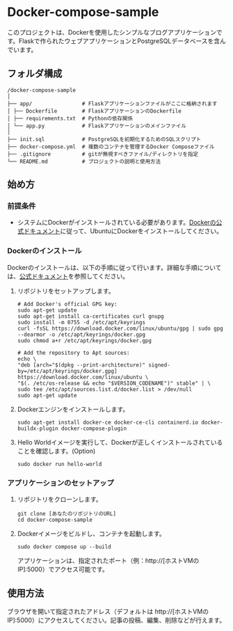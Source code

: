 # Docker-compose-sample

このプロジェクトは、Dockerを使用したシンプルなブログアプリケーションです。Flaskで作られたウェブアプリケーションとPostgreSQLデータベースを含んでいます。

## フォルダ構成
```
/docker-compose-sample
│  
├── app/                # Flaskアプリケーションファイルがここに格納されます  
│ ├── Dockerfile        # FlaskアプリケーションのDockerfile  
│ ├── requirements.txt  # Pythonの依存関係  
│ └── app.py            # Flaskアプリケーションのメインファイル  
│  
├── init.sql            # PostgreSQLを初期化するためのSQLスクリプト  
├── docker-compose.yml  # 複数のコンテナを管理するDocker Composeファイル  
├── .gitignore          # gitが無視すべきファイル/ディレクトリを指定  
└── README.md           # プロジェクトの説明と使用方法  
```


## 始め方

### 前提条件

- システムにDockerがインストールされている必要があります。[Dockerの公式ドキュメント](https://docs.docker.com/engine/install/ubuntu/)に従って、UbuntuにDockerをインストールしてください。

### Dockerのインストール

Dockerのインストールは、以下の手順に従って行います。詳細な手順については、[公式ドキュメント](https://docs.docker.com/engine/install/ubuntu/)を参照してください。

1. リポジトリをセットアップします。
    ```
    # Add Docker's official GPG key:
    sudo apt-get update
    sudo apt-get install ca-certificates curl gnupg
    sudo install -m 0755 -d /etc/apt/keyrings
    curl -fsSL https://download.docker.com/linux/ubuntu/gpg | sudo gpg --dearmor -o /etc/apt/keyrings/docker.gpg
    sudo chmod a+r /etc/apt/keyrings/docker.gpg

    # Add the repository to Apt sources:
    echo \
    "deb [arch="$(dpkg --print-architecture)" signed-by=/etc/apt/keyrings/docker.gpg] https://download.docker.com/linux/ubuntu \
    "$(. /etc/os-release && echo "$VERSION_CODENAME")" stable" | \
    sudo tee /etc/apt/sources.list.d/docker.list > /dev/null
    sudo apt-get update
    ```
1. Dockerエンジンをインストールします。
    ```
    sudo apt-get install docker-ce docker-ce-cli containerd.io docker-buildx-plugin docker-compose-plugin
    ```

1. Hello Worldイメージを実行して、Dockerが正しくインストールされていることを確認します。(Option)
    ```
    sudo docker run hello-world
    ```

### アプリケーションのセットアップ

1. リポジトリをクローンします。
    ```
    git clone [あなたのリポジトリのURL]
    cd docker-compose-sample
    ```

1. Dockerイメージをビルドし、コンテナを起動します。
    ```
    sudo docker compose up --build
    ```
    アプリケーションは、指定されたポート（例：http://[ホストVMのIP]:5000）でアクセス可能です。

## 使用方法

ブラウザを開いて指定されたアドレス（デフォルトは http://[ホストVMのIP]:5000）にアクセスしてください。記事の投稿、編集、削除などが行えます。

